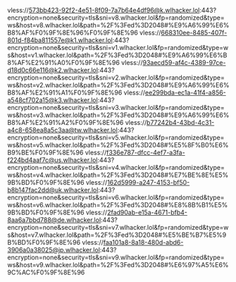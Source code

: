 vless://573bb423-92f2-4e51-8f09-7a7b64e4df96@k.wlhacker.lol:443?encryption=none&security=tls&sni=v8.wlhacker.lol&fp=randomized&type=ws&host=v8.wlhacker.lol&path=%2F%3Fed%3D2048#%E9%A6%99%E6%B8%AF%F0%9F%8E%96%F0%9F%8E%96
vless://668310ee-8485-407f-801d-f84ba811557e@k1.wlhacker.lol:443?encryption=none&security=tls&sni=v1.wlhacker.lol&fp=randomized&type=ws&host=v1.wlhacker.lol&path=%2F%3Fed%3D2048#%E9%A6%99%E6%B8%AF%E2%91%A0%F0%9F%8E%96
vless://93aecd59-af4c-4389-97ce-d18d0c66e116@k2.wlhacker.lol:443?encryption=none&security=tls&sni=v2.wlhacker.lol&fp=randomized&type=ws&host=v2.wlhacker.lol&path=%2F%3Fed%3D2048#%E9%A6%99%E6%B8%AF%E2%91%A1%F0%9F%8E%96
vless://ee299bda-ec1a-41f4-a856-a548cf702a15@k3.wlhacker.lol:443?encryption=none&security=tls&sni=v3.wlhacker.lol&fp=randomized&type=ws&host=v3.wlhacker.lol&path=%2F%3Fed%3D2048#%E9%A6%99%E6%B8%AF%E2%91%A2%F0%9F%8E%96
vless://b77242b4-43bd-4c31-a4c8-658ea8a5c3aa@tw.wlhacker.lol:443?encryption=none&security=tls&sni=v5.wlhacker.lol&fp=randomized&type=ws&host=v5.wlhacker.lol&path=%2F%3Fed%3D2048#%E5%8F%B0%E6%B9%BE%F0%9F%8E%96
vless://f336e787-dfcc-4ef7-a3fa-f224bd4aaf7c@us.wlhacker.lol:443?encryption=none&security=tls&sni=v4.wlhacker.lol&fp=randomized&type=ws&host=v4.wlhacker.lol&path=%2F%3Fed%3D2048#%E7%BE%8E%E5%9B%BD%F0%9F%8E%96
vless://162d5999-a247-4153-bf50-b8b147fac2dd@uk.wlhacker.lol:443?encryption=none&security=tls&sni=v6.wlhacker.lol&fp=randomized&type=ws&host=v6.wlhacker.lol&path=%2F%3Fed%3D2048#%E8%8B%B1%E5%9B%BD%F0%9F%8E%96
vless://2fad90ab-e15a-4671-bfb4-8aa6a7bbd788@de.wlhacker.lol:443?encryption=none&security=tls&sni=v7.wlhacker.lol&fp=randomized&type=ws&host=v7.wlhacker.lol&path=%2F%3Fed%3D2048#%E5%BE%B7%E5%9B%BD%F0%9F%8E%96
vless://faa101a8-8a18-480d-abd6-3906a0a38025@jp.wlhacker.lol:443?encryption=none&security=tls&sni=v9.wlhacker.lol&fp=randomized&type=ws&host=v9.wlhacker.lol&path=%2F%3Fed%3D2048#%E6%97%A5%E6%9C%AC%F0%9F%8E%96
